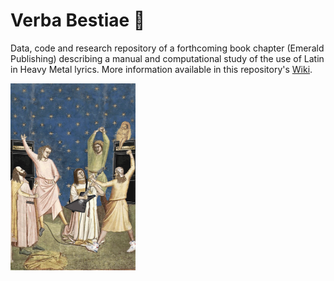 # Verba Bestiae :metal:
Data, code and research repository of a forthcoming book chapter (Emerald Publishing) describing a manual and computational study of the use of Latin in Heavy Metal lyrics. More information available in this repository's [Wiki](https://github.com/CIRCSE/VerbaBestiae/wiki).


<a href="https://giphy.com/gifs/scorpiondagger-metal-guitar-scorpiondagger-pVEzWIXlbw60o" title="Opens in Giphy" target="_blank"><img src="https://github.com/CIRCSE/VerbaBestiae/blob/master/medieval-metal.gif" alt="alt text" width="200" height=""></a>
